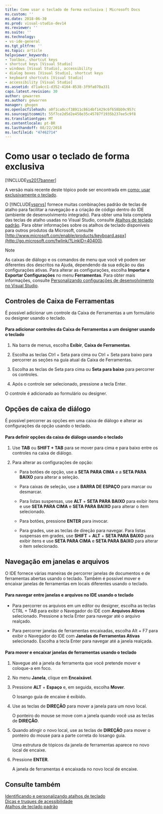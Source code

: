 ```yaml
---
title: Como usar o teclado de forma exclusiva | Microsoft Docs
ms.custom: ''
ms.date: 2018-06-30
ms.prod: visual-studio-dev14
ms.reviewer: ''
ms.suite: ''
ms.technology:
- vs-ide-general
ms.tgt_pltfrm: ''
ms.topic: article
helpviewer_keywords:
- Toolbox, shortcut keys
- shortcut keys [Visual Studio]
- windows [Visual Studio], accessibility
- dialog boxes [Visual Studio], shortcut keys
- keyboard shortcuts [Visual Studio]
- accessibility [Visual Studio]
ms.assetid: d71a4cc1-d352-4164-8538-3f9fa070a331
caps.latest.revision: 30
author: gewarren
ms.author: gewarren
manager: ghogen
ms.openlocfilehash: a0f1ca0ccf38911c8614bf1429c6f658bb9c957c
ms.sourcegitcommit: 55f7ce2d5d2e458e35c45787f1935b237ee5c9f8
ms.translationtype: MT
ms.contentlocale: pt-BR
ms.lasthandoff: 08/22/2018
ms.locfileid: "47462714"
---
```

# <a name="how-to-use-the-keyboard-exclusively"></a>Como usar o teclado de forma exclusiva
[!INCLUDE[vs2017banner](../../includes/vs2017banner.md)]

A versão mais recente deste tópico pode ser encontrada em [como: usar exclusivamente o teclado](https://docs.microsoft.com/visualstudio/ide/reference/how-to-use-the-keyboard-exclusively).  
  
  
O [!INCLUDE[vsprvs](../../includes/vsprvs-md.md)] fornece muitas combinações padrão de teclas de atalho para facilitar a navegação e a criação de código dentro do IDE (ambiente de desenvolvimento integrado). Para obter uma lista completa das teclas de atalho usadas no Visual Studio, consulte [Atalhos de teclado padrão](../../ide/default-keyboard-shortcuts-in-visual-studio.md). Para obter informações sobre os atalhos de teclado disponíveis para outros produtos da Microsoft, consulte [http://www.microsoft.com/enable/products/keyboard.aspx](http://go.microsoft.com/fwlink/?LinkID=40400).  
  
> [!NOTE]
>  As caixas de diálogo e os comandos de menu que você vê podem ser diferentes dos descritos na Ajuda, dependendo da sua edição ou das configurações ativas. Para alterar as configurações, escolha **Importar e Exportar Configurações** no menu **Ferramentas**. Para obter mais informações, consulte [Personalizando configurações de desenvolvimento no Visual Studio](http://msdn.microsoft.com/en-us/22c4debb-4e31-47a8-8f19-16f328d7dcd3).  
  
## <a name="toolbox-controls"></a>Controles de Caixa de Ferramentas  
 É possível adicionar um controle da Caixa de Ferramentas a um formulário ou designer usando o teclado.  
  
#### <a name="to-add-controls-from-the-toolbox-to-a-designer-from-the-keyboard"></a>Para adicionar controles da Caixa de Ferramentas a um designer usando o teclado  
  
1.  Na barra de menus, escolha **Exibir**, **Caixa de Ferramentas**.  
  
2.  Escolha as teclas Ctrl + Seta para cima ou Ctrl + Seta para baixo para percorrer as seções na guia atual da Caixa de Ferramentas.  
  
3.  Escolha as teclas de Seta para cima ou **Seta para baixo** para percorrer os controles.  
  
4.  Após o controle ser selecionado, pressione a tecla Enter.  
  
 O controle é adicionado ao formulário ou designer.  
  
## <a name="dialog-box-options"></a>Opções de caixa de diálogo  
 É possível percorrer as opções em uma caixa de diálogo e alterar as configurações da opção usando o teclado.  
  
#### <a name="to-set-dialog-box-options-from-the-keyboard"></a>Para definir opções da caixa de diálogo usando o teclado  
  
1.  Use **TAB** ou **SHIFT + TAB** para se mover para cima e para baixo entre os controles na caixa de diálogo.  
  
2.  Para alterar as configurações de opção:  
  
    -   Para botões de opção, use a **SETA PARA CIMA** e a **SETA PARA BAIXO** para alterar a seleção.  
  
    -   Para caixas de seleção, use a **BARRA DE ESPAÇO** para marcar ou desmarcar.  
  
    -   Para listas suspensas, use **ALT** + **SETA PARA BAIXO** para exibir itens e use **SETA PARA CIMA** e **SETA PARA BAIXO** para alterar o item selecionado.  
  
    -   Para botões, pressione **ENTER** para invocar.  
  
    -   Para grades, use as teclas de direção para navegar. Para listas suspensas em grades, use **SHIFT** + **ALT** + **SETA PARA BAIXO** para exibir itens e use **SETA PARA CIMA** e **SETA PARA BAIXO** para alterar o item selecionado.  
  
## <a name="window-and-file-navigation"></a>Navegação em janelas e arquivos  
 O IDE fornece várias maneiras de percorrer janelas de documentos e de ferramentas abertas usando o teclado. Também é possível mover e encaixar janelas de ferramentas em locais diferentes usando o teclado.  
  
#### <a name="to-navigate-among-windows-and-files-in-the-ide-from-the-keyboard"></a>Para navegar entre janelas e arquivos no IDE usando o teclado  
  
-   Para percorrer os arquivos em um editor ou designer, escolha as teclas CTRL + TAB para exibir o Navegador do IDE com **Arquivos Ativos** selecionado. Pressione a tecla Enter para navegar até o arquivo realçado.  
  
-   Para percorrer janelas de ferramentas encaixadas, escolha Alt + F7 para exibir o Navegador do IDE com **Janelas de Ferramentas Ativas** selecionado. Escolha a tecla Enter para navegar até a janela realçada.  
  
#### <a name="to-move-and-dock-tool-windows-from-the-keyboard"></a>Para mover e encaixar janelas de ferramentas usando o teclado  
  
1.  Navegue até a janela da ferramenta que você pretende mover e coloque-a em foco.  
  
2.  No menu **Janela**, clique em **Encaixável**.  
  
3.  Pressione **ALT** + **Espaço** e, em seguida, escolha **Mover**.  
  
     O losango guia de encaixe é exibido.  
  
4.  Use as teclas de **DIREÇÃO** para mover a janela para um novo local.  
  
     O ponteiro do mouse se move com a janela quando você usa as teclas de **DIREÇÃO**.  
  
5.  Quando atingir o novo local, use as teclas de **DIREÇÃO** para mover o ponteiro do mouse para a parte correta do losango guia.  
  
     Uma estrutura de tópicos da janela de ferramentas aparece no novo local de encaixe.  
  
6.  Pressione **ENTER**.  
  
     A janela de ferramentas é encaixada no novo local de encaixe.  
  
## <a name="see-also"></a>Consulte também  
 [Identificando e personalizando atalhos de teclado](../../ide/identifying-and-customizing-keyboard-shortcuts-in-visual-studio.md)   
 [Dicas e truques de acessibilidade](../../ide/reference/accessibility-tips-and-tricks.md)   
 [Atalhos de teclado padrão](../../ide/default-keyboard-shortcuts-in-visual-studio.md)



